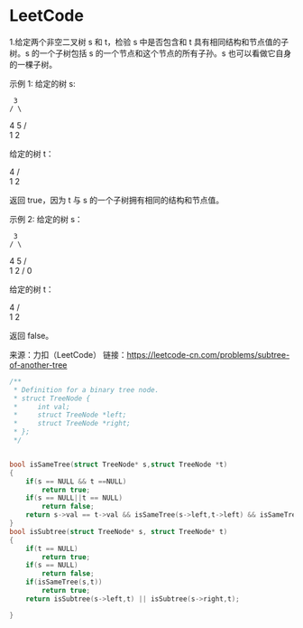 # LeetCode

1.给定两个非空二叉树 s 和 t，检验 s 中是否包含和 t 具有相同结构和节点值的子树。s 的一个子树包括 s 的一个节点和这个节点的所有子孙。s 也可以看做它自身的一棵子树。

示例 1:
给定的树 s:

     3
    / \
   4   5
  / \
 1   2


给定的树 t：

   4 
  / \
 1   2


返回 true，因为 t 与 s 的一个子树拥有相同的结构和节点值。

示例 2:
给定的树 s：

     3
    / \
   4   5
  / \
 1   2
    /
   0


给定的树 t：

   4
  / \
 1   2


返回 false。

来源：力扣（LeetCode）
链接：https://leetcode-cn.com/problems/subtree-of-another-tree

```c
/**
 * Definition for a binary tree node.
 * struct TreeNode {
 *     int val;
 *     struct TreeNode *left;
 *     struct TreeNode *right;
 * };
 */


bool isSameTree(struct TreeNode* s,struct TreeNode *t)
{
    if(s == NULL && t ==NULL)
        return true;
    if(s == NULL||t == NULL)
        return false;
    return s->val == t->val && isSameTree(s->left,t->left) && isSameTree(s->right,t->right);
}
bool isSubtree(struct TreeNode* s, struct TreeNode* t)
{
    if(t == NULL)
        return true;
    if(s == NULL)
        return false;
    if(isSameTree(s,t))
        return true;
    return isSubtree(s->left,t) || isSubtree(s->right,t);

}
```

